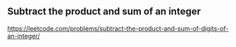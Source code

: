 ## Subtract the product and sum of an integer
https://leetcode.com/problems/subtract-the-product-and-sum-of-digits-of-an-integer/
